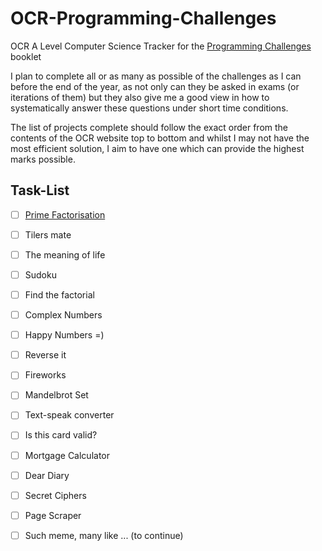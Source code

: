 # OCR-Programming-Challenges
OCR A Level Computer Science
Tracker for the [Programming Challenges](https://www.ocr.org.uk/Images/260930-coding-challenges-booklet.pdf) booklet

I plan to complete all or as many as possible of the challenges as I can before the end of the year, as not only can they be asked in exams (or iterations of them) but they also give me a good view in how to systematically answer these questions under short time conditions.

The list of projects complete should follow the exact order from the contents of the OCR website top to bottom and whilst I may not have the most efficient solution, I aim to have one which can provide the highest marks possible.

## Task-List
- [ ] [Prime Factorisation](./PrimeFactorisation.py)
- [ ] Tilers mate
- [ ] The meaning of life 
- [ ] Sudoku 
- [ ] Find the factorial 
- [ ] Complex Numbers 
- [ ] Happy Numbers =) 
- [ ] Reverse it 
- [ ] Fireworks 
- [ ] Mandelbrot Set 
- [ ] Text-speak converter 
- [ ] Is this card valid? 
- [ ] Mortgage Calculator 
- [ ] Dear Diary 
- [ ] Secret Ciphers 
- [ ] Page Scraper 
- [ ] Such meme, many like
... (to continue)

